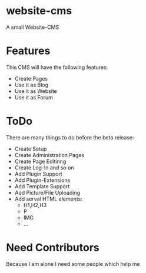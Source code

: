 # website-cms
A small Website-CMS
# Features
This CMS will have the following features:
- Create Pages
- Use it as Blog
- Use it as Website
- Use it as Forum

# ToDo
There are many things to do before the beta release:
- Create Setup
- Create Administration Pages
- Create Page Editinng
- Create Log-In and so on
- Add Plugin Support
- Add Plugin-Extensions
- Add Template Support
- Add Picture/File Uploading
- Add serval HTML elements:
  - H1,H2,H3
  - P
  - IMG
  - ...

# Need Contributors
Because I am alone I need some people which help me
